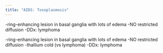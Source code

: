 ```yaml
---
title: "AIDS: Toxoplasmosis"
---
```

-ring-enhancing lesion in basal ganglia with lots of edema
-NO restricted diffusion
-DDx: lymphoma

-ring-enhancing lesion in basal ganglia with lots of edema
-NO restricted diffusion
-thallium cold (vs lymphoma)
-DDx: lymphoma

